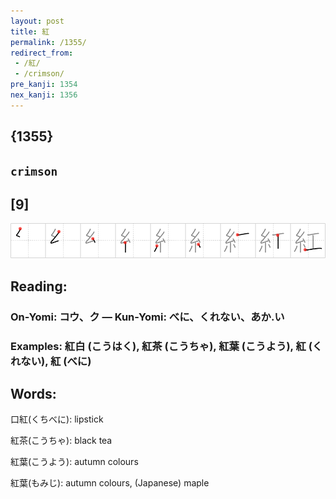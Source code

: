 ```yaml
---
layout: post
title: 紅
permalink: /1355/
redirect_from:
 - /紅/
 - /crimson/
pre_kanji: 1354
nex_kanji: 1356
---
```


## {1355}

## `crimson`

## [9]

<div class="stroke"><img src="../images/E7B485.png" /></div>

## Reading:

### On-Yomi: コウ、ク &mdash; Kun-Yomi: べに、くれない、あか.い

### Examples: 紅白 (こうはく), 紅茶 (こうちゃ), 紅葉 (こうよう), 紅 (くれない), 紅 (べに)

## Words:

口紅(くちべに): lipstick

紅茶(こうちゃ): black tea

紅葉(こうよう): autumn colours

紅葉(もみじ): autumn colours, (Japanese) maple
